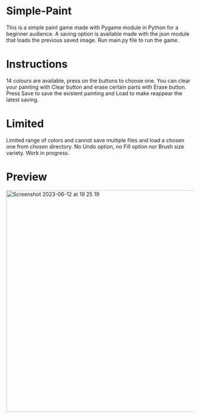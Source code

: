 # Simple-Paint
This is a simple paint game made with Pygame module in Python for a beginner audience. A saving option is available made with the json module that loads the previous saved image.
Run main.py file to run the game. 

# Instructions
14 colours are available, press on the buttons to choose one. You can clear your painting with Clear button and erase certain parts with Erase button. 
Press Save to save the existent painting and Load to make reappear the latest saving. 

# Limited
Limited range of colors and cannot save multiple files and load a chosen one from chosen directory. 
No Undo option, no Fill option nor Brush size variety. 
Work in progress.

# Preview
<img width="596" alt="Screenshot 2023-06-12 at 19 25 19" src="https://github.com/ccaglaa/Simple-Paint/assets/126245553/6626face-3772-4ac3-9fef-aa610a3eee4e">
